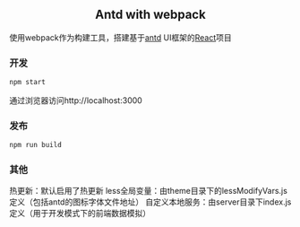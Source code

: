 <h2 align="center">Antd with webpack</h2>

使用webpack作为构建工具，搭建基于[antd](https://github.com/ant-design/ant-design) UI框架的[React](https://github.com/facebook/react)项目

<h3 align="left">开发</h3>

```bash
npm start
```

通过浏览器访问http://localhost:3000

<h3 align="left">发布</h3>

```bash
npm run build
```

<h3 align="left">其他</h3>
热更新：默认启用了热更新
less全局变量：由theme目录下的lessModifyVars.js定义（包括antd的图标字体文件地址）
自定义本地服务：由server目录下index.js定义（用于开发模式下的前端数据模拟）